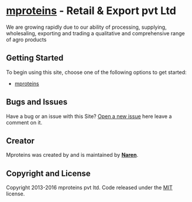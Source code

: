 # [mproteins](http://www.mproteins.com/) - Retail & Export pvt Ltd

We are growing rapidly due to our ability of processing, supplying, wholesaling, exporting and trading a qualitative and comprehensive range of agro products

## Getting Started

To begin using this site, choose one of the following options to get started:
* [mproteins](http://www.mproteins.com/) 

## Bugs and Issues

Have a bug or an issue with this Site? [Open a new issue](https://github.com/BlackrockDigital/startbootstrap-landing-page/issues) here leave a comment on it.

## Creator

Mproteins was created by and is maintained by **[Naren]()**.

## Copyright and License

Copyright 2013-2016 mproteins pvt ltd. Code released under the [MIT](http://www.mproteins.com/LICENSE) license.

